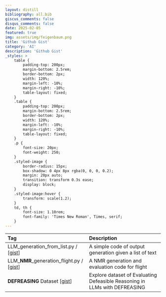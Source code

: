 ```yaml
---
layout: distill
bibliography: all.bib
giscus_comments: false
disqus_comments: false
date: 2025-02-05
featured: true
img: assets/img/feigenbaum.png
title: 'Github Gist'
category: 'AI'
description: 'Github Gist'
_styles: >
    table {
        padding-top: 200px;
        margin-bottom: 2.5rem;
        border-bottom: 2px;
        width: 120%;
        margin-left: -10%;
        margin-right: -10%;
        table-layout: fixed;
    }
    .table {
        padding-top: 200px;
        margin-bottom: 2.5rem;
        border-bottom: 2px;
        width: 120%;
        margin-left: -10%;
        margin-right: -10%;
        table-layout: fixed;
    }
    .p {
        font-size: 20px;
        font-weight: 250;
    }
    .styled-image {
        border-radius: 15px;
        box-shadow: 0 4px 8px rgba(0, 0, 0, 0.2);
        margin: 20px auto;
        transition: transform 0.3s ease;
        display: block;
    }
    .styled-image:hover {
        transform: scale(1.2);
    }
    td, th {
        font-size: 1.10rem;
        font-family: 'Times New Roman', Times, serif;
    }
---
```




| Tag | Description |
|:---|:---|
| LLM_generation_from_list.py  /  [[gist](https://gist.github.com/fxnnxc/0f6ba72fbcf4352c83e43f4fad065779)] |  A simple code of output generation given a list of text  | 
| LLM_**NMR**_generation_flight.py /  [[gist](https://gist.github.com/fxnnxc/f57ec07fe38b6f0ae961855fdd0cbc0f)] | A NMR generation and evaluation code for flight | 
| **DEFREASING** Dataset [[gist](https://gist.github.com/fxnnxc/b6dcd027cbb1db5ac904074f89ffafbe)] | Explore dataset of Evaluating Defeasible Reasoning in LLMs with DEFREASING | 
